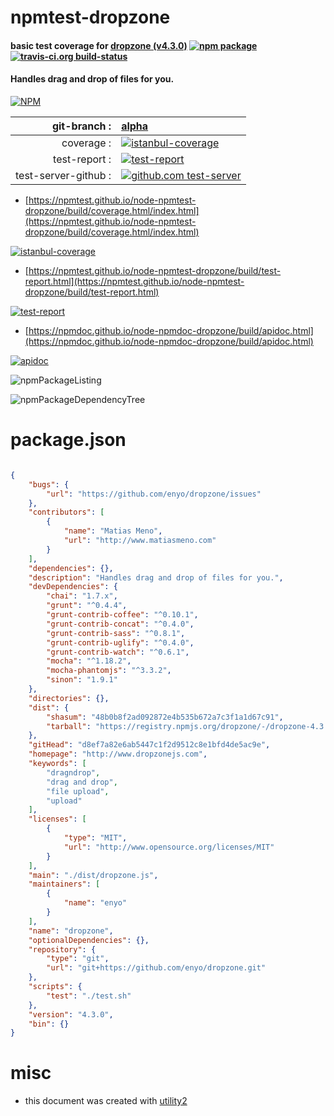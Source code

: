# npmtest-dropzone

#### basic test coverage for  [dropzone (v4.3.0)](http://www.dropzonejs.com)  [![npm package](https://img.shields.io/npm/v/npmtest-dropzone.svg?style=flat-square)](https://www.npmjs.org/package/npmtest-dropzone) [![travis-ci.org build-status](https://api.travis-ci.org/npmtest/node-npmtest-dropzone.svg)](https://travis-ci.org/npmtest/node-npmtest-dropzone)

#### Handles drag and drop of files for you.

[![NPM](https://nodei.co/npm/dropzone.png?downloads=true&downloadRank=true&stars=true)](https://www.npmjs.com/package/dropzone)

| git-branch : | [alpha](https://github.com/npmtest/node-npmtest-dropzone/tree/alpha)|
|--:|:--|
| coverage : | [![istanbul-coverage](https://npmtest.github.io/node-npmtest-dropzone/build/coverage.badge.svg)](https://npmtest.github.io/node-npmtest-dropzone/build/coverage.html/index.html)|
| test-report : | [![test-report](https://npmtest.github.io/node-npmtest-dropzone/build/test-report.badge.svg)](https://npmtest.github.io/node-npmtest-dropzone/build/test-report.html)|
| test-server-github : | [![github.com test-server](https://npmtest.github.io/node-npmtest-dropzone/GitHub-Mark-32px.png)](https://npmtest.github.io/node-npmtest-dropzone/build/app/index.html) | | build-artifacts : | [![build-artifacts](https://npmtest.github.io/node-npmtest-dropzone/glyphicons_144_folder_open.png)](https://github.com/npmtest/node-npmtest-dropzone/tree/gh-pages/build)|

- [https://npmtest.github.io/node-npmtest-dropzone/build/coverage.html/index.html](https://npmtest.github.io/node-npmtest-dropzone/build/coverage.html/index.html)

[![istanbul-coverage](https://npmtest.github.io/node-npmtest-dropzone/build/screenCapture.buildCi.browser.%252Ftmp%252Fbuild%252Fcoverage.lib.html.png)](https://npmtest.github.io/node-npmtest-dropzone/build/coverage.html/index.html)

- [https://npmtest.github.io/node-npmtest-dropzone/build/test-report.html](https://npmtest.github.io/node-npmtest-dropzone/build/test-report.html)

[![test-report](https://npmtest.github.io/node-npmtest-dropzone/build/screenCapture.buildCi.browser.%252Ftmp%252Fbuild%252Ftest-report.html.png)](https://npmtest.github.io/node-npmtest-dropzone/build/test-report.html)

- [https://npmdoc.github.io/node-npmdoc-dropzone/build/apidoc.html](https://npmdoc.github.io/node-npmdoc-dropzone/build/apidoc.html)

[![apidoc](https://npmdoc.github.io/node-npmdoc-dropzone/build/screenCapture.buildCi.browser.%252Ftmp%252Fbuild%252Fapidoc.html.png)](https://npmdoc.github.io/node-npmdoc-dropzone/build/apidoc.html)

![npmPackageListing](https://npmtest.github.io/node-npmtest-dropzone/build/screenCapture.npmPackageListing.svg)

![npmPackageDependencyTree](https://npmtest.github.io/node-npmtest-dropzone/build/screenCapture.npmPackageDependencyTree.svg)



# package.json

```json

{
    "bugs": {
        "url": "https://github.com/enyo/dropzone/issues"
    },
    "contributors": [
        {
            "name": "Matias Meno",
            "url": "http://www.matiasmeno.com"
        }
    ],
    "dependencies": {},
    "description": "Handles drag and drop of files for you.",
    "devDependencies": {
        "chai": "1.7.x",
        "grunt": "^0.4.4",
        "grunt-contrib-coffee": "^0.10.1",
        "grunt-contrib-concat": "^0.4.0",
        "grunt-contrib-sass": "^0.8.1",
        "grunt-contrib-uglify": "^0.4.0",
        "grunt-contrib-watch": "^0.6.1",
        "mocha": "^1.18.2",
        "mocha-phantomjs": "^3.3.2",
        "sinon": "1.9.1"
    },
    "directories": {},
    "dist": {
        "shasum": "48b0b8f2ad092872e4b535b672a7c3f1a1d67c91",
        "tarball": "https://registry.npmjs.org/dropzone/-/dropzone-4.3.0.tgz"
    },
    "gitHead": "d8ef7a82e6ab5447c1f2d9512c8e1bfd4de5ac9e",
    "homepage": "http://www.dropzonejs.com",
    "keywords": [
        "dragndrop",
        "drag and drop",
        "file upload",
        "upload"
    ],
    "licenses": [
        {
            "type": "MIT",
            "url": "http://www.opensource.org/licenses/MIT"
        }
    ],
    "main": "./dist/dropzone.js",
    "maintainers": [
        {
            "name": "enyo"
        }
    ],
    "name": "dropzone",
    "optionalDependencies": {},
    "repository": {
        "type": "git",
        "url": "git+https://github.com/enyo/dropzone.git"
    },
    "scripts": {
        "test": "./test.sh"
    },
    "version": "4.3.0",
    "bin": {}
}
```



# misc
- this document was created with [utility2](https://github.com/kaizhu256/node-utility2)
